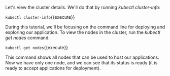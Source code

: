 Let's view the cluster details. We'll do that by running *kubectl cluster-info*:

`kubectl cluster-info`{{execute}}

During this tutorial, we'll be focusing on the command line for deploying and exploring our application.
To view the nodes in the cluster, run the *kubectl get nodes* command:

`kubectl get nodes`{{execute}}

This command shows all nodes that can be used to host our applications. Now we have only one node, and we can see that its status is ready (it is ready to accept applications for deployment). 
